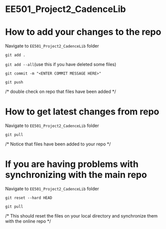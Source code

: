 # EE501_Project2_CadenceLib

# How to add your changes to the repo
Navigate to ```EE501_Project2_CadenceLib``` folder

```git add .```

```git add --all```(use this if you have deleted some files)


```git commit -m "<ENTER COMMIT MESSAGE HERE>"```

```git push```

/* double check on repo that files have been added */

# How to get latest changes from repo
Navigate to ```EE501_Project2_CadenceLib``` folder

```git pull```

/* Notice that files have been added to your repo */

# If you are having problems with synchronizing with the main repo
Navigate to ```EE501_Project2_CadenceLib``` folder

```git reset --hard HEAD```

```git pull```

/* This should reset the files on your local directory and synchronize them with the online repo */
